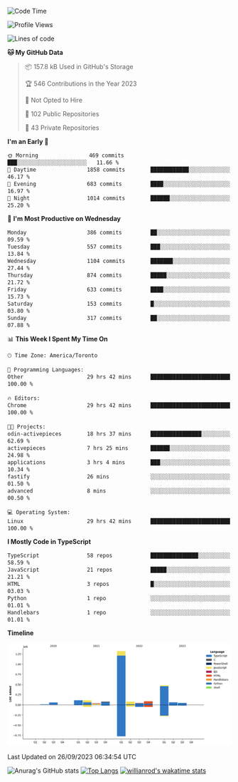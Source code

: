 <!--START_SECTION:waka-->
![Code Time](http://img.shields.io/badge/Code%20Time-639%20hrs%2019%20mins-blue)

![Profile Views](http://img.shields.io/badge/Profile%20Views-0-blue)

![Lines of code](https://img.shields.io/badge/From%20Hello%20World%20I%27ve%20Written-2.5%20million%20lines%20of%20code-blue)

**🐱 My GitHub Data** 

> 📦 157.8 kB Used in GitHub's Storage 
 > 
> 🏆 546 Contributions in the Year 2023
 > 
> 🚫 Not Opted to Hire
 > 
> 📜 102 Public Repositories 
 > 
> 🔑 43 Private Repositories 
 > 
**I'm an Early 🐤** 

```text
🌞 Morning                469 commits         ███░░░░░░░░░░░░░░░░░░░░░░   11.66 % 
🌆 Daytime                1858 commits        ████████████░░░░░░░░░░░░░   46.17 % 
🌃 Evening                683 commits         ████░░░░░░░░░░░░░░░░░░░░░   16.97 % 
🌙 Night                  1014 commits        ██████░░░░░░░░░░░░░░░░░░░   25.20 % 
```
📅 **I'm Most Productive on Wednesday** 

```text
Monday                   386 commits         ██░░░░░░░░░░░░░░░░░░░░░░░   09.59 % 
Tuesday                  557 commits         ███░░░░░░░░░░░░░░░░░░░░░░   13.84 % 
Wednesday                1104 commits        ███████░░░░░░░░░░░░░░░░░░   27.44 % 
Thursday                 874 commits         █████░░░░░░░░░░░░░░░░░░░░   21.72 % 
Friday                   633 commits         ████░░░░░░░░░░░░░░░░░░░░░   15.73 % 
Saturday                 153 commits         █░░░░░░░░░░░░░░░░░░░░░░░░   03.80 % 
Sunday                   317 commits         ██░░░░░░░░░░░░░░░░░░░░░░░   07.88 % 
```


📊 **This Week I Spent My Time On** 

```text
🕑︎ Time Zone: America/Toronto

💬 Programming Languages: 
Other                    29 hrs 42 mins      █████████████████████████   100.00 % 

🔥 Editors: 
Chrome                   29 hrs 42 mins      █████████████████████████   100.00 % 

🐱‍💻 Projects: 
odin-activepieces        18 hrs 37 mins      ████████████████░░░░░░░░░   62.69 % 
activepieces             7 hrs 25 mins       ██████░░░░░░░░░░░░░░░░░░░   24.98 % 
applications             3 hrs 4 mins        ███░░░░░░░░░░░░░░░░░░░░░░   10.34 % 
fastify                  26 mins             ░░░░░░░░░░░░░░░░░░░░░░░░░   01.50 % 
advanced                 8 mins              ░░░░░░░░░░░░░░░░░░░░░░░░░   00.50 % 

💻 Operating System: 
Linux                    29 hrs 42 mins      █████████████████████████   100.00 % 
```

**I Mostly Code in TypeScript** 

```text
TypeScript               58 repos            ███████████████░░░░░░░░░░   58.59 % 
JavaScript               21 repos            █████░░░░░░░░░░░░░░░░░░░░   21.21 % 
HTML                     3 repos             █░░░░░░░░░░░░░░░░░░░░░░░░   03.03 % 
Python                   1 repo              ░░░░░░░░░░░░░░░░░░░░░░░░░   01.01 % 
Handlebars               1 repo              ░░░░░░░░░░░░░░░░░░░░░░░░░   01.01 % 
```



**Timeline**

![Lines of Code chart](https://raw.githubusercontent.com/wise-introvert/wise-introvert/master/assets/bar_graph.png)


 Last Updated on 26/09/2023 06:34:54 UTC
<!--END_SECTION:waka-->

![Anurag's GitHub stats](https://github-readme-stats.vercel.app/api?username=wise-introvert&count_private=true&show_icons=true)
[![Top Langs](https://github-readme-stats.vercel.app/api/top-langs/?username=wise-introvert&langs_count=10)](https://github.com/anuraghazra/github-readme-stats)
[![willianrod's wakatime stats](https://github-readme-stats.vercel.app/api/wakatime?username=wiseintrovert)](https://github.com/anuraghazra/github-readme-stats)
